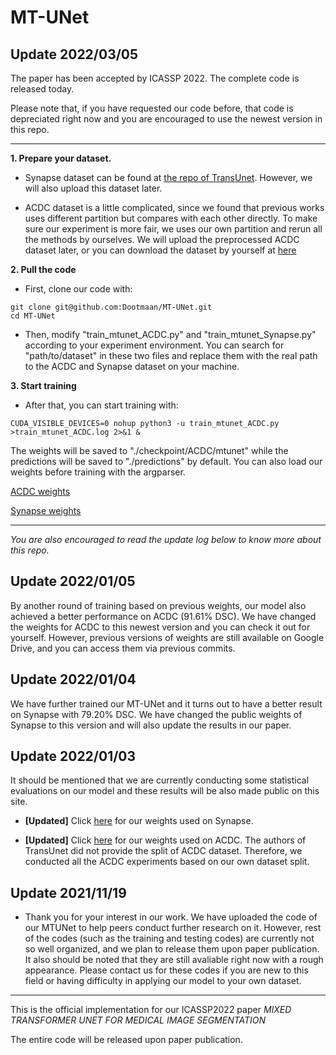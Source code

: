 # MT-UNet

## Update 2022/03/05

The paper has been accepted by ICASSP 2022. The complete code is released today. 

Please note that, if you have requested our code before, that code is depreciated right now and you are encouraged to use the newest version in this repo.

---

**1. Prepare your dataset.**

- Synapse dataset can be found at [the repo of TransUnet](https://github.com/Beckschen/TransUNet). However, we will also upload this dataset later.

- ACDC dataset is a little complicated, since we found that previous works uses different partition but compares with each other directly. To make sure our experiment is more fair, we uses our own partition and rerun all the methods by ourselves. We will upload the preprocessed ACDC dataset later, or you can download the dataset by yourself at [here](https://acdc.creatis.insa-lyon.fr/description/databases.html) 

**2. Pull the code**

- First, clone our code with:
```
git clone git@github.com:Dootmaan/MT-UNet.git
cd MT-UNet
```

- Then, modify "train_mtunet_ACDC.py" and "train_mtunet_Synapse.py" according to your experiment environment. You can search for "path/to/dataset" in these two files and replace them with the real path to the ACDC and Synapse dataset on your machine.

**3. Start training**

- After that, you can start training with:
```
CUDA_VISIBLE_DEVICES=0 nohup python3 -u train_mtunet_ACDC.py >train_mtunet_ACDC.log 2>&1 &
```

The weights will be saved to "./checkpoint/ACDC/mtunet" while the predictions will be saved to "./predictions" by default. You can also load our weights before training with the argparser. 

[ACDC weights](https://drive.google.com/file/d/1eo6d-d_kR0qbHBIHq49TQ1CFpPLypJUT/view?usp=sharing)

[Synapse weights](https://drive.google.com/file/d/1frQAK05UtiAO8rvKG9y5GXABaH70_-Hu/view?usp=sharing)

---

*You are also encouraged to read the update log below to know more about this repo.*

## Update 2022/01/05

By another round of training based on previous weights, our model also achieved a better performance on ACDC (91.61% DSC). We have changed the weights for ACDC to this newest version and you can check it out for yourself. However, previous versions of weights are still available on Google Drive, and you can access them via previous commits. 

## Update 2022/01/04

We have further trained our MT-UNet and it turns out to have a better result on Synapse with 79.20% DSC. We have changed the public weights of Synapse to this version and will also update the results in our paper.

## Update 2022/01/03

It should be mentioned that we are currently conducting some statistical evaluations on our model and these results will be also made public on this site.

- **[Updated]** Click [here](https://drive.google.com/file/d/1frQAK05UtiAO8rvKG9y5GXABaH70_-Hu/view?usp=sharing) for our weights used on Synapse. 

- **[Updated]** Click [here](https://drive.google.com/file/d/1eo6d-d_kR0qbHBIHq49TQ1CFpPLypJUT/view?usp=sharing) for our weights used on ACDC. The authors of TransUnet did not provide the split of ACDC dataset. Therefore, we conducted all the ACDC experiments based on our own dataset split.

## Update 2021/11/19

- Thank you for your interest in our work. We have uploaded the code of our MTUNet to help peers conduct further research on it. However, rest of the codes (such as the training and testing codes) are currently not so well organized, and we plan to release them upon paper publication. It also should be noted that they are still avaliable right now with a rough appearance. Please contact us for these codes if you are new to this field or having difficulty in applying our model to your own dataset.

---

This is the official implementation for our ICASSP2022 paper *MIXED TRANSFORMER UNET FOR MEDICAL IMAGE SEGMENTATION*

The entire code will be released upon paper publication.